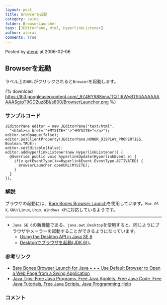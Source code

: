 ```yaml
---
layout: post
title: Browserを起動
category: swing
folder: BrowserLauncher
tags: [JEditorPane, Html, HyperlinkListener]
author: aterai
comments: true
---
```


Posted by [aterai](http://terai.xrea.jp/aterai.html) at 2006-02-06

## Browserを起動
ラベル上の`URL`がクリックされると`Browser`を起動します。

{% download https://lh3.googleusercontent.com/_9Z4BYR88imo/TQTIRWyBTSI/AAAAAAAAASg/pT9GD2uz8BI/s800/BrowserLauncher.png %}

### サンプルコード
<pre class="prettyprint"><code>JEditorPane editor = new JEditorPane("text/html",
  "&lt;html&gt;&lt;a href='"+MYSITE+"'&gt;"+MYSITE+"&lt;/a&gt;");
editor.setOpaque(false);
editor.putClientProperty(JEditorPane.HONOR_DISPLAY_PROPERTIES, Boolean.TRUE);
editor.setEditable(false);
editor.addHyperlinkListener(new HyperlinkListener() {
  @Override public void hyperlinkUpdate(HyperlinkEvent e) {
    if(e.getEventType()==HyperlinkEvent.EventType.ACTIVATED) {
      BrowserLauncher.openURL(MYSITE);
    }
  }
});
</code></pre>

### 解説
ブラウザの起動には、[Bare Bones Browser Launch](http://www.centerkey.com/java/browser/)を使用しています。`Mac OS X`, `GNU/Linux`, `Unix`, `Windows XP`に対応しているようです。

- - - -
- `Java SE 6`の新機能である、`java.awt.Desktop`を使用すると、同じようにブラウザやメーラーを起動することができるようになっています。
    - [Using the Desktop API in Java SE 6](http://www.oracle.com/technetwork/articles/javase/index-135182.html)
    - [Desktopでブラウザを起動(JDK 6)](http://terai.xrea.jp/Swing/Desktop.html))。

<!-- dummy comment line for breaking list -->

### 参考リンク
- [Bare Bones Browser Launch for Java • • • Use Default Browser to Open a Web Page from a Swing Application](http://www.centerkey.com/)
- [Java Tips: Free Java Programs, Free Java Applets, Free Java Code, Free Java Tutorials, Free Java Scripts, Java Programming Help](http://www.java-tips.org/content/view/40/2/)

<!-- dummy comment line for breaking list -->

### コメント
